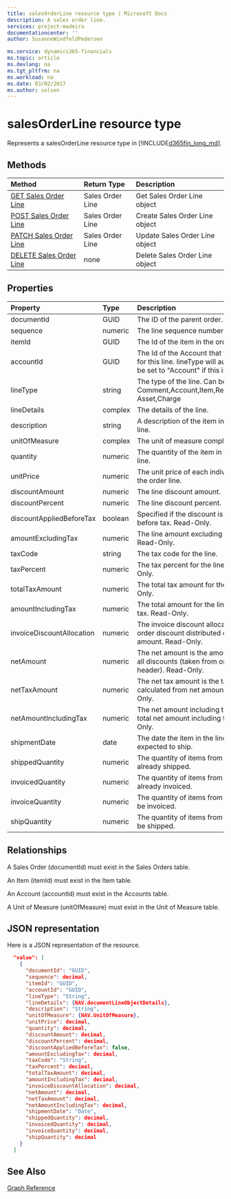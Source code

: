 ```yaml
---
title: salesOrderLine resource type | Microsoft Docs
description: A sales order line.
services: project-madeira
documentationcenter: ''
author: SusanneWindfeldPedersen

ms.service: dynamics365-financials
ms.topic: article
ms.devlang: na
ms.tgt_pltfrm: na
ms.workload: na
ms.date: 03/02/2017
ms.author: solsen
---
```


# salesOrderLine resource type
Represents a salesOrderLine resource type in [!INCLUDE[d365fin_long_md](../dynamics-nav/includes/d365fin_long_md.md)].

## Methods

| Method       | Return Type  |Description|
|:---------------|:--------|:----------|
|[GET Sales Order Line](dynamics_get_salesorderline.md)|Sales Order Line|Get Sales Order Line object|
|[POST Sales Order Line](dynamics_create_salesorderline.md)|Sales Order Line|Create Sales Order Line object|
|[PATCH Sales Order Line](dynamics_update_salesorderline.md)|Sales Order Line|Update Sales Order Line object|
|[DELETE Sales Order Line](dynamics_delete_salesorderline.md)|none|Delete Sales Order Line object|

## Properties
| Property	   | Type	|Description|
|:---------------|:--------|:----------|
|documentId|GUID|The ID of the parent order.|
|sequence|numeric|The line sequence number.|
|itemId|GUID|The Id of the item in the order line.|
|accountId|GUID|The Id of the Account that will be used for this line. lineType will automatically be set to "Account" if this is set.|
|lineType|string|The type of the line. Can be Comment,Account,Item,Resource,Fixed Asset,Charge|
|lineDetails|complex|The details of the line.|
|description|string|A description of the item in the order line.|
|unitOfMeasure|complex|The unit of measure complex type.|
|quantity|numeric|The quantity of the item in the order line.|
|unitPrice|numeric|The unit price of each individual item in the order line.|
|discountAmount|numeric|The line discount amount.|
|discountPercent|numeric|The line discount percent.|
|discountAppliedBeforeTax|boolean|Specified if the discount is applied before tax. Read-Only.|
|amountExcludingTax|numeric|The line amount excluding the tax. Read-Only.|
|taxCode|string|The tax code for the line.|
|taxPercent|numeric|The tax percent for the line. Read-Only.|
|totalTaxAmount|numeric|The total tax amount for the line. Read-Only.|
|amountIncludingTax|numeric|The total amount for the line including tax. Read-Only.|
|invoiceDiscountAllocation|numeric|The invoice discount allocation is the order discount distributed on the total amount. Read-Only.|
|netAmount|numeric|The net amount is the amount including all discounts (taken from order header). Read-Only.|
|netTaxAmount|numeric|The net tax amount is the tax amount calculated from net amount. Read-Only.|
|netAmountIncludingTax|numeric|The net amount including tax is the total net amount including tax. Read-Only.|
|shipmentDate|date|The date the item in the line is expected to ship.|
|shippedQuantity|numeric|The quantity of items from the order already shipped.|
|invoicedQuantity|numeric|The quantity of items from the order already invoiced.|
|invoiceQuantity|numeric|The quantity of items from the order to be invoiced.|
|shipQuantity|numeric|The quantity of items from the order to be shipped.|

## Relationships
A Sales Order (documentId) must exist in the Sales Orders table.

An Item (itemId) must exist in the Item table.

An Account (accountId) must exist in the Accounts table.

A Unit of Measure (unitOfMeasure) must exist in the Unit of Measure table.

## JSON representation

Here is a JSON representation of the resource.


```json
  "value": [
    {
      "documentId": "GUID",
      "sequence": decimal,
      "itemId": "GUID",
      "accountId": "GUID",
      "lineType": "String",
      "lineDetails": {NAV.documentLineObjectDetails},
      "description": "String",
      "unitOfMeasure": {NAV.UnitOfMeasure},
      "unitPrice": decimal,
      "quantity": decimal,
      "discountAmount": decimal,
      "discountPercent": decimal,
      "discountAppliedBeforeTax": false,
      "amountExcludingTax": decimal,
      "taxCode": "String",
      "taxPercent": decimal,
      "totalTaxAmount": decimal,
      "amountIncludingTax": decimal,
      "invoiceDiscountAllocation": decimal,
      "netAmount": decimal,
      "netTaxAmount": decimal,
      "netAmountIncludingTax": decimal,
      "shipmentDate": "Date",
      "shippedQuantity": decimal,
      "invoicedQuantity": decimal,
      "invoiceQuantity": decimal,
      "shipQuantity": decimal
    }
  ]

```

## See Also
[Graph Reference](dynamics_graph_reference.md)  
